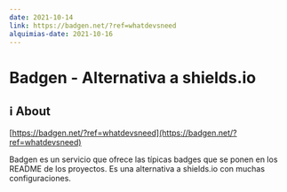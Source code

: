 ```yaml
---
date: 2021-10-14
link: https://badgen.net/?ref=whatdevsneed
alquimias-date: 2021-10-16
---
```


# Badgen - Alternativa a shields.io

## ℹ️ About

[https://badgen.net/?ref=whatdevsneed](https://badgen.net/?ref=whatdevsneed)

Badgen es un servicio que ofrece las típicas badges que se ponen en los README de los proyectos. Es una alternativa a shields.io con muchas configuraciones.


